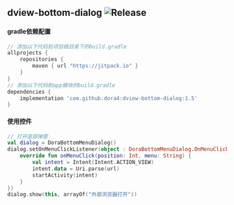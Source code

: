 dview-bottom-dialog
![Release](https://jitpack.io/v/dora4/dview-bottom-dialog.svg)
--------------------------------

#### gradle依赖配置

```groovy
// 添加以下代码到项目根目录下的build.gradle
allprojects {
    repositories {
        maven { url "https://jitpack.io" }
    }
}
// 添加以下代码到app模块的build.gradle
dependencies {
    implementation 'com.github.dora4:dview-bottom-dialog:1.5'
}
```

#### 使用控件
```kotlin
// 打开底部弹窗
val dialog = DoraBottomMenuDialog()
dialog.setOnMenuClickListener(object : DoraBottomMenuDialog.OnMenuClickListener {
    override fun onMenuClick(position: Int, menu: String) {
        val intent = Intent(Intent.ACTION_VIEW)
        intent.data = Uri.parse(url)
        startActivity(intent)
    }
})
dialog.show(this, arrayOf("外部浏览器打开"))
```
